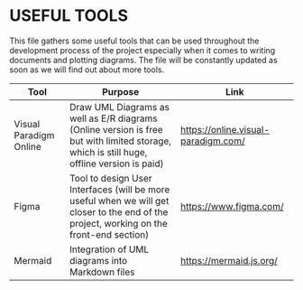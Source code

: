 # USEFUL TOOLS

This file gathers some useful tools that can be used throughout the development process of the project especially when it comes to writing documents and plotting diagrams.
The file will be constantly updated as soon as we will find out about more tools.

| Tool | Purpose |Link
|--|--|--|
| Visual Paradigm Online |Draw UML Diagrams as well as E/R diagrams (Online version is free but with limited storage, which is still huge, offline version is paid) | https://online.visual-paradigm.com/
|Figma| Tool to design User Interfaces (will be more useful when we will get closer to the end of the project, working on the front-end section) | https://www.figma.com/
|Mermaid| Integration of UML diagrams into Markdown files | https://mermaid.js.org/

